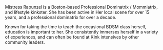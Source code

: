 Mistress Rapunzel is a Boston-based Professional Dominatrix / Mommiatrix, and lifestyle kinkster. She has been active in Her local scene for over 15 years, and a professional dominatrix for over a decade. 

Known for taking the time to teach the occasional BDSM class herself, education is important to her. She consistently immerses herself in a variety of experiences, and can often be found at Kink intensives by other community leaders.

